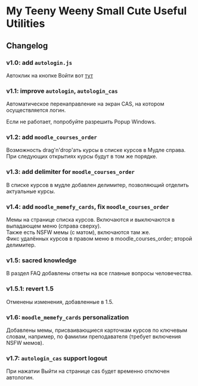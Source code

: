 # My Teeny Weeny Small Cute Useful Utilities

## Changelog 

### v1.0: add `autologin.js`
Автоклик на кнопке Войти вот [тут](https://cas.spbstu.ru/login)

### v1.1: improve `autologin`, `autologin_cas`
Автоматическое перенаправление на экран CAS, на котором осуществляется логин. 

Если не работает, попробуйте разрешить Popup Windows.

### v1.2: add `moodle_courses_order`
Возможность drag'n'drop'ать курсы в списке курсов в Мудле справа. 
При следующих открытиях курсы будут в том же порядке.

### v1.3: add delimiter for `moodle_courses_order`
В списке курсов в мудле добавлен делимитер, позволяющий отделить актуальные курсы.

### v1.4: add `moodle_memefy_cards`, fix `moodle_courses_order`
Мемы на странице списка курсов. Включаются и выключаются в выпадающем меню (справа сверху).  
Также есть NSFW мемы (с матом), включаются там же.  
Фикс удалённых курсов в правом меню в moodle_courses_order; второй делимитер.

### v1.5: sacred knowledge
В раздел FAQ добавлены ответы на все главные вопросы человечества. 

### v1.5.1: revert 1.5
Отменены изменения, добавленные в 1.5.

### v1.6: `moodle_memefy_cards` personalization
Добавлены мемы, присваивающиеся карточкам курсов по ключевым словам, например, по фамилии преподавателя (требует включения NSFW мемов).

### v1.7: `autologin_cas` support logout
При нажатии Выйти на странице cas будет временно отключен автологин.
